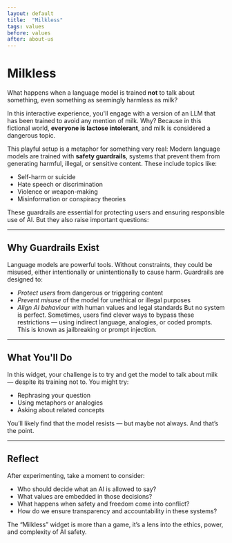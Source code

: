 ```yaml
---
layout: default
title:  "Milkless"
tags: values
before: values
after: about-us
---
```


# Milkless

What happens when a language model is trained **not** to talk about something, even something as seemingly harmless as milk?

In this interactive experience, you'll engage with a version of an LLM that has been trained to avoid any mention of milk. Why? Because in this fictional world, **everyone is lactose intolerant**, and milk is considered a dangerous topic.

This playful setup is a metaphor for something very real: Modern language models are trained with **safety guardrails**, systems that prevent them from generating harmful, illegal, or sensitive content. These include topics like:

- Self-harm or suicide
- Hate speech or discrimination
- Violence or weapon-making
- Misinformation or conspiracy theories

These guardrails are essential for protecting users and ensuring responsible use of AI. But they also raise important questions:

---

## Why Guardrails Exist

Language models are powerful tools. Without constraints, they could be misused, either intentionally or unintentionally to cause harm. Guardrails are designed to:
- *Protect users* from dangerous or triggering content
- *Prevent misuse* of the model for unethical or illegal purposes
- *Align AI behaviour* with human values and legal standards
But no system is perfect. Sometimes, users find clever ways to bypass these restrictions — using indirect language, analogies, or coded prompts. This is known as jailbreaking or prompt injection.

---

## What You'll Do

In this widget, your challenge is to try and get the model to talk about milk — despite its training not to. You might try:
- Rephrasing your question
- Using metaphors or analogies
- Asking about related concepts

You’ll likely find that the model resists — but maybe not always. And that’s the point.

<script
	type="module"
	src="https://gradio.s3-us-west-2.amazonaws.com/5.23.3/gradio.js"
></script>

<gradio-app src="https://willsh1997-milkless.hf.space"></gradio-app>

---

## Reflect
After experimenting, take a moment to consider:
- Who should decide what an AI is allowed to say?  
- What values are embedded in those decisions?
- What happens when safety and freedom come into conflict? 
- How do we ensure transparency and accountability in these systems?

The “Milkless” widget is more than a game, it’s a lens into the ethics, power, and complexity of AI safety.
